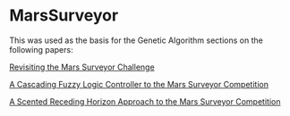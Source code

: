 # MarsSurveyor

This was used as the basis for the Genetic Algorithm sections on the following papers:

[Revisiting the Mars Surveyor Challenge](https://scholar.google.com/citations?view_op=view_citation&hl=en&user=t0FGeK0AAAAJ&citation_for_view=t0FGeK0AAAAJ:u5HHmVD_uO8C)

[A Cascading Fuzzy Logic Controller to the Mars Surveyor Competition](https://scholar.google.com/citations?view_op=view_citation&hl=en&user=t0FGeK0AAAAJ&citation_for_view=t0FGeK0AAAAJ:u-x6o8ySG0sC)

[A Scented Receding Horizon Approach to the Mars Surveyor Competition](https://scholar.google.com/citations?view_op=view_citation&hl=en&user=t0FGeK0AAAAJ&citation_for_view=t0FGeK0AAAAJ:d1gkVwhDpl0C)


